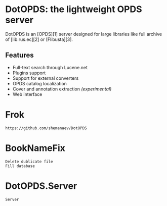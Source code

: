 # DotOPDS: the lightweight OPDS server

DotOPDS is an [OPDS][1] server designed for large libraries like
full archive of [lib.rus.ec][2] or [Flibusta][3].

## Features

* Full-text search through Lucene.net
* Plugins support
* Support for external converters
* OPDS catalog localization
* Cover and annotation extraction *(experimental)*
* Web interface

# Frok 
	https://github.com/shemanaev/DotOPDS

# BookNameFix 
	Delete dublicate file
	Fill database

# DotOPDS.Server	
	Server

